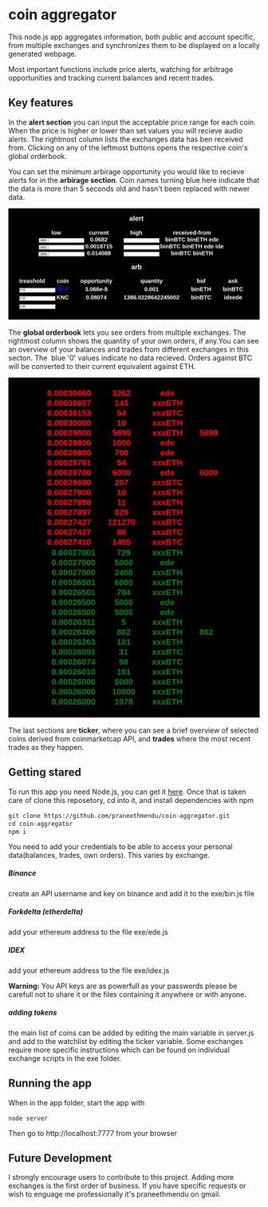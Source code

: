 # coin aggregator

This node.js app aggregates information, both public and account specific, from multiple exchanges and synchronizes them to be displayed on a locally generated webpage.

Most important functions include price alerts, watching for arbitrage opportunities and tracking current balances and recent trades.

## Key features

In the **alert section** you can input the acceptable price range for each coin. When the price is higher or lower than set values you will recieve audio alerts. The rightmost column lists the exchanges data has ben received from. Clicking on any of the leftmost buttons opens the respective coin's global orderbook.

You can set the minimum arbirage opportunity you would like to recieve alerts for in the **arbirage section**. Coin names turning blue here indicate that the data is more than 5 seconds old and hasn't been replaced with newer data.

![alert](md_img/arb.jpg)


The **global orderbook** lets you see orders from multiple exchanges. The rightmost column shows the quantity of your own orders, if any.You can see an overview of your balances and trades from different exchanges in this secton. The  blue '0' values indicate no data recieved. Orders against BTC will be converted to their current equivalent against ETH.

![orderbook](md_img/ord.jpg)


The last sections are **ticker**, where you can see a brief overview of selected coins derived from coinmarketcap API, and **trades** where the most recent trades as they happen.


## Getting stared 

To run this app you need Node.js, you can get it [here](https://nodejs.org/en/download/ "node's Homepage").
Once that is taken care of clone this reposetory, cd into it, and install dependencies with npm
```
git clone https://github.com/praneethmendu/coin-aggregator.git
cd coin-aggregator
npm i
```

You need to add your credentials to be able to access your personal data(balances, trades, own orders). This varies by exchange.

##### Binance

create an API username and key on binance and add it to the exe/bin.js file 


##### Forkdelta (etherdelta)

add your ethereum address to the file exe/ede.js


##### IDEX 

add your ethereum address to the file exe/idex.js

**Warning:** You API keys are as powerfull as your passwords please be carefull not to share it or the files containing it anywhere or with anyone.

##### adding tokens

the main list of coins can be added by editing the main variable in server.js and add to the watchlist by editing the ticker variable. Some exchanges require more specific instructions which can be found on individual exchange scripts in the exe folder.

## Running the app

When in the app folder, start the app with
```
node server
```
Then go to http://localhost:7777 from your browser

## Future Development 

I strongly encourage users to contribute to this project. Adding more exchanges is the first order of business. If you have specific requests or wish to enguage me professionally it's praneethmendu on gmail. 
